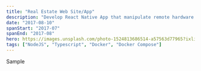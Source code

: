 ```yaml
---
title: "Real Estate Web Site/App"
description: "Develop React Native App that manipulate remote hardware device via BLE connection."
date: "2017-08-10"
spanStart: "2017-07"
spanEnd: "2017-08"
hero: https://images.unsplash.com/photo-1524813686514-a57563d77965?ixlib=rb-1.2.1&ixid=eyJhcHBfaWQiOjEyMDd9&auto=format&fit=crop&w=1489&q=80
tags: ["NodeJS", "Typescript", "Docker", "Docker Compose"]
---
```


Sample
